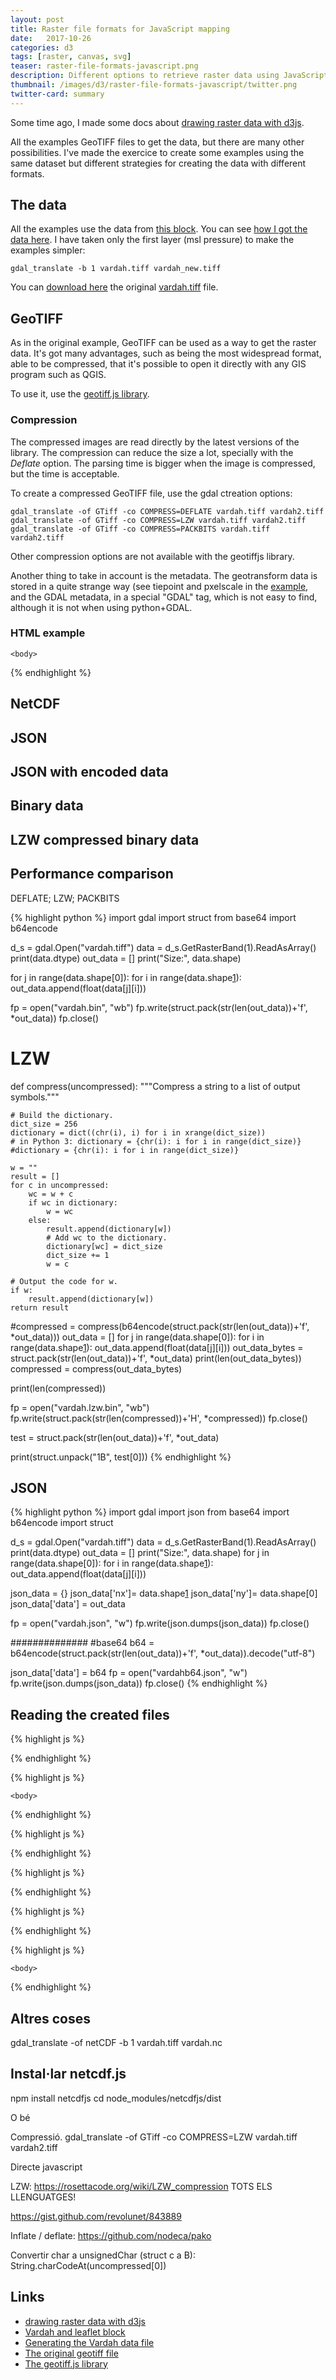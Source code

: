```yaml
---
layout: post
title: Raster file formats for JavaScript mapping
date:   2017-10-26
categories: d3
tags: [raster, canvas, svg]
teaser: raster-file-formats-javascript.png
description: Different options to retrieve raster data using JavaScript
thumbnail: /images/d3/raster-file-formats-javascript/twitter.png
twitter-card: summary
---
```


Some time ago, I made some docs about [drawing raster data with d3js][1]. 

All the examples GeoTIFF files to get the data, but there are many other possibilities. I've made the exercice to create some examples using the same dataset but different strategies for creating the data with different formats.

The data
--------

All the examples use the data from [this block][2]. You can see [how I got the data here][3]. I have taken only the first layer (msl pressure) to make the examples simpler:

    gdal_translate -b 1 vardah.tiff vardah_new.tiff

You can [download here][4] the original [vardah.tiff][4] file.

GeoTIFF
-------
As in the original example, GeoTIFF can be used as a way to get the raster data. It's got many advantages, such as being the most widespread format, able to be compressed, that it's possible to open it directly with any GIS program such as QGIS.

To use it, use the [geotiff.js library][5]. 

### Compression
The compressed images are read directly by the latest versions of the library. The compression can reduce the size a lot, specially with the *Deflate* option. The parsing time is bigger when the image is compressed, but the time is acceptable.

To create a compressed GeoTIFF file, use the gdal ctreation options:

    gdal_translate -of GTiff -co COMPRESS=DEFLATE vardah.tiff vardah2.tiff
    gdal_translate -of GTiff -co COMPRESS=LZW vardah.tiff vardah2.tiff
    gdal_translate -of GTiff -co COMPRESS=PACKBITS vardah.tiff vardah2.tiff

Other compression options are not available with the geotiffjs library.

Another thing to take in account is the metadata. The geotransform data is stored in a quite strange way (see tiepoint and pxelscale in the [example][1], and the GDAL metadata, in a special "GDAL" tag, which is not easy to find, although it is not when using python+GDAL.

### HTML example

<!DOCTYPE html>
<html>
    <meta>
    <script src='geotiff.min.js'></script>
    </meta>

    <body>
<script>

var urlpath =  "vardah.tiff"

var oReq = new XMLHttpRequest();
oReq.open("GET", urlpath, true);
oReq.responseType = "arraybuffer";

oReq.onload = function(oEvent) {
  var t0 = performance.now();
  var tiff = GeoTIFF.parse(this.response);
  var image = tiff.getImage();
  var data = image.readRasters()[0];
  var tiepoint = image.getTiePoints()[0];
  var pixelScale = image.getFileDirectory().ModelPixelScale;
  var t1 = performance.now();
  console.log("Decoding took " + (t1 - t0) + " milliseconds.")
};
oReq.send(); //start process


</script>
{% endhighlight %}

NetCDF
------

JSON
----

JSON with encoded data
----------------------

Binary data
-----------

LZW compressed binary data
--------------------------

Performance comparison
----------------------

DEFLATE; LZW; PACKBITS

{% highlight python %}
import gdal
import struct
from base64 import b64encode

d_s = gdal.Open("vardah.tiff")
data = d_s.GetRasterBand(1).ReadAsArray()
print(data.dtype)
out_data = []
print("Size:", data.shape)


for j in range(data.shape[0]):
    for i in range(data.shape[1]):
        out_data.append(float(data[j][i]))

fp = open("vardah.bin", "wb")
fp.write(struct.pack(str(len(out_data))+'f', *out_data))
fp.close()


# LZW

def compress(uncompressed):
    """Compress a string to a list of output symbols."""
 
    # Build the dictionary.
    dict_size = 256
    dictionary = dict((chr(i), i) for i in xrange(dict_size))
    # in Python 3: dictionary = {chr(i): i for i in range(dict_size)}
    #dictionary = {chr(i): i for i in range(dict_size)}
 
    w = ""
    result = []
    for c in uncompressed:
        wc = w + c
        if wc in dictionary:
            w = wc
        else:
            result.append(dictionary[w])
            # Add wc to the dictionary.
            dictionary[wc] = dict_size
            dict_size += 1
            w = c
 
    # Output the code for w.
    if w:
        result.append(dictionary[w])
    return result

#compressed = compress(b64encode(struct.pack(str(len(out_data))+'f', *out_data)))
out_data = []
for j in range(data.shape[0]):
    for i in range(data.shape[1]):
        out_data.append(float(data[j][i]))
out_data_bytes = struct.pack(str(len(out_data))+'f', *out_data)
print(len(out_data_bytes))
compressed = compress(out_data_bytes)

print(len(compressed))

fp = open("vardah.lzw.bin", "wb")
fp.write(struct.pack(str(len(compressed))+'H', *compressed))
fp.close()


test = struct.pack(str(len(out_data))+'f', *out_data)

print(struct.unpack("1B", test[0]))
{% endhighlight %}

JSON
----

{% highlight python %}
import gdal
import json
from base64 import b64encode
import struct

d_s = gdal.Open("vardah.tiff")
data = d_s.GetRasterBand(1).ReadAsArray()
print(data.dtype)
out_data = []
print("Size:", data.shape)
for j in range(data.shape[0]):
    for i in range(data.shape[1]):
        out_data.append(float(data[j][i]))

json_data = {}
json_data['nx']= data.shape[1]
json_data['ny']= data.shape[0]
json_data['data'] = out_data

fp = open("vardah.json", "w")
fp.write(json.dumps(json_data))
fp.close()


##############
#base64
b64 = b64encode(struct.pack(str(len(out_data))+'f', *out_data)).decode("utf-8")

json_data['data'] = b64
fp = open("vardahb64.json", "w")
fp.write(json.dumps(json_data))
fp.close()
{% endhighlight %}


Reading the created files
-------------------------
{% highlight js %}
<!DOCTYPE html>
<html>
    <body>
<script>

var oReq = new XMLHttpRequest();

oReq.addEventListener("load", function(data){
    var t0 = performance.now();    
    var floatArray= new Float32Array(this.response);
    var t1 = performance.now();
    console.log("Decoding took " + (t1 - t0) + " milliseconds.")


});

oReq.open("GET", "vardah.bin");
oReq.responseType = 'arraybuffer';
oReq.send();


</script>
{% endhighlight %}

{% highlight js %}
<!DOCTYPE html>
<html>
    <meta>
    <script src='geotiff.min.js'></script>
    </meta>

    <body>
<script>

var urlpath =  "vardah.tiff"

var oReq = new XMLHttpRequest();
oReq.open("GET", urlpath, true);
oReq.responseType = "arraybuffer";

oReq.onload = function(oEvent) {
  var t0 = performance.now();
  var tiff = GeoTIFF.parse(this.response);
  var image = tiff.getImage();
  var data = image.readRasters()[0];
  var t1 = performance.now();
  console.log("Decoding took " + (t1 - t0) + " milliseconds.")
};
oReq.send(); //start process


</script>
{% endhighlight %}

{% highlight js %}
<!DOCTYPE html>
<html>
    <body>

<script>

var oReq = new XMLHttpRequest();


oReq.addEventListener("load", function(data){
    var t0 = performance.now();
    var jsonData = JSON.parse(this.response);
    var t1 = performance.now();
    console.log("Decoding took " + (t1 - t0) + " milliseconds.")
    
});

oReq.open("GET", "vardah.json");
oReq.send();


</script>
{% endhighlight %}

{% highlight js %}
<!DOCTYPE html>
<html>
    <body>

<script>

var oReq = new XMLHttpRequest();


oReq.addEventListener("load", function(data){
    var t0 = performance.now();
    var jsonData = JSON.parse(this.response);
    var data = atob(jsonData['data']);
    var b = new Uint8Array(
            data.split("").map(function(d){return String.charCodeAt(d)})
        );
    var float32Data = new Float32Array(b.buffer);
    //console.info(float32Data);
    var t1 = performance.now();
    console.log("Decoding took " + (t1 - t0) + " milliseconds.")
    
});

oReq.open("GET", "vardahb64.json");
oReq.send();


</script>
{% endhighlight %}

{% highlight js %}
<!DOCTYPE html>
<html>
    <body>
<script>

var oReq = new XMLHttpRequest();

oReq.addEventListener("load", function(data){
    var t0 = performance.now();    
    var compressedArray = new Uint16Array(this.response);
    console.info(compressedArray.length);
    var uncompressed = uncompress(compressedArray);

    
    //console.info(uncompressed);
    
    var t1 = performance.now();
    console.log("Decoding took " + (t1 - t0) + " milliseconds.")


});



oReq.open("GET", "vardah.lzw.bin");
oReq.responseType = 'arraybuffer';
oReq.send();


//https://rosettacode.org/wiki/LZW_compression#JavaScript
function uncompress(compressed) {
        var i,
            dictionary = [],
            w,
            result,
            floatResult = [],
            k,
            entry = "",
            dictSize = 256;
        for (i = 0; i < 256; i += 1) {
            dictionary[i] = String.fromCharCode(i);
        }
 
        w = String.fromCharCode(compressed[0]);
        result = w;
        for (i = 1; i < compressed.length; i += 1) {
            k = compressed[i];
            if (dictionary[k]) {
                entry = dictionary[k];
            } else {
                if (k === dictSize) {
                    entry = w + w.charAt(0);
                } else {
                    return null;
                }
            }
 
            result += entry;
 
            // Add w+entry[0] to the dictionary.
            dictionary[dictSize++] = w + entry.charAt(0);
 
            w = entry;
        }

        //Convert from chars to float32 array
        var b = new Uint8Array(
            result.split("").map(function(d){return String.charCodeAt(d)})
        );
        return new Float32Array(b.buffer);
    }





</script>
{% endhighlight %}

{% highlight js %}
<!DOCTYPE html>
<html>
    <meta>
    <script src='netcdfjs.js'></script>
    </meta>

    <body>
<script>

var urlpath =  "vardah.nc"
var reader;

var oReq = new XMLHttpRequest();
oReq.open("GET", urlpath, true);
oReq.responseType = "blob";

oReq.onload = function(oEvent) {
  var t0 = performance.now();    
  var blob = oReq.response;
  reader_url = new FileReader();
  
  reader_url.onload = function(e) {
    reader = new netcdfjs(this.result);
    console.info("DONE", reader.variables);
    var dataValues = reader.getDataVariable('Band1');
    //console.info(dataValues);
    var t1 = performance.now();
    console.log("Decoding took " + (t1 - t0) + " milliseconds.")
    console.info(dataValues);
    var dataValues = reader.getDataVariable('lat');
    console.info(dataValues);
  }
      
  var arrayBuffer = reader_url.readAsArrayBuffer(blob);
  
};
oReq.send(); //start process


</script>
{% endhighlight %}


Altres coses
------------
gdal_translate -of netCDF -b 1 vardah.tiff vardah.nc

Instal·lar netcdf.js
--------------------
npm install netcdfjs
cd node_modules/netcdfjs/dist

O bé  <script src='http://www.lactame.com/lib/netcdfjs/0.3.0/netcdfjs.min.js'></script>

Compressió.
 gdal_translate -of GTiff -co COMPRESS=LZW vardah.tiff vardah2.tiff




Directe javascript

LZW: 
https://rosettacode.org/wiki/LZW_compression TOTS ELS LLENGUATGES!

https://gist.github.com/revolunet/843889

 Inflate / deflate: https://github.com/nodeca/pako


 Convertir char a unsignedChar (struct c a B): String.charCodeAt(uncompressed[0])


Links
-----

* [drawing raster data with d3js][1]
* [Vardah and leaflet block][2]
* [Generating the Vardah data file][3]
* [The original geotiff file][4]
* [The geotiff.js library][5]

[1]: http://geoexamples.com/d3-raster-tools-docs/
[2]: http://bl.ocks.org/rveciana/420a33fd0963e2a6aad16da54725af36
[3]: http://geoexamples.com/d3-raster-tools-docs/code_samples/vardah.html
[4]: bl.ocks.org/rveciana/raw/420a33fd0963e2a6aad16da54725af36/vardah.tiff
[5]: https://github.com/constantinius/geotiff.js